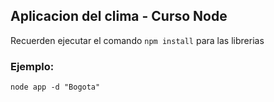 ## Aplicacion del clima - Curso Node


Recuerden ejecutar el comando ```npm install``` para las librerias


### Ejemplo:
```
node app -d "Bogota"
```